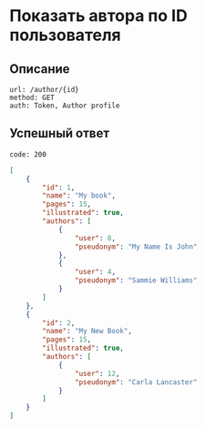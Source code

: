 # Показать автора по ID пользователя
 
## Описание

```
url: /author/{id}
method: GET
auth: Token, Author profile
```

## Успешный ответ
```
code: 200
```

```json
[
	{
		"id": 1,
		"name": "My book",
		"pages": 15,
		"illustrated": true,
		"authors": [
			{
				"user": 8,
				"pseudonym": "My Name Is John"
			},
			{
				"user": 4,
				"pseudonym": "Sammie Williams"
			}
		]
	},
	{
		"id": 2,
		"name": "My New Book",
		"pages": 15,
		"illustrated": true,
		"authors": [
			{
				"user": 12,
				"pseudonym": "Carla Lancaster"
			}
		]
	}
]
```